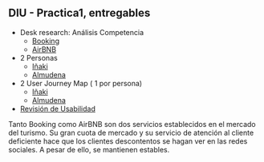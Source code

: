 ## DIU - Practica1, entregables

- Desk research: Análisis Competencia
	- [Booking](https://github.com/Groctel/DIU21/blob/master/P1/analisis_competitivo.md#airbnb-an%C3%A1lisis-competitivo)
	- [AirBNB](https://github.com/Groctel/DIU21/blob/master/P1/analisis_competitivo.md#airbnb-an%C3%A1lisis-competitivo)
- 2 Personas
	- [Iñaki](https://github.com/Groctel/DIU21/blob/master/P1/persona-i%C3%B1aki.png)
	- [Almudena](https://github.com/Groctel/DIU21/blob/master/P1/persona-almudena.png)
- 2 User Journey Map  ( 1 por persona)
	- [Iñaki](https://github.com/Groctel/DIU21/blob/master/P1/journey-i%C3%B1aki.png)
	- [Almudena](https://github.com/Groctel/DIU21/blob/master/P1/journey-almudena.png)
- [Revisión de Usabilidad](https://github.com/Groctel/DIU21/blob/master/P1/Usability-review-template.pdf)

Tanto Booking como AirBNB son dos servicios establecidos en el mercado del turismo. Su gran cuota de mercado y su servicio de atención al cliente deficiente hace que los clientes descontentos se hagan ver en las redes sociales. A pesar de ello, se mantienen estables.

